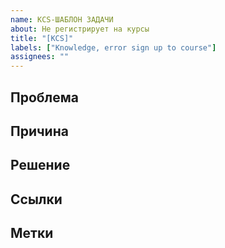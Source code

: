 ```yaml
---
name: KCS-ШАБЛОН ЗАДАЧИ
about: Не регистрирует на курсы
title: "[KCS]"
labels: ["Knowledge, error sign up to course"]
assignees: ""
---
```


## Проблема
## Причина
## Решение
## Ссылки
## Метки
